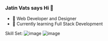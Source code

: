### Jatin Vats says Hi 👋


- 🔭 Web Developer and Designer
- 🌱 Currently learning Full Stack Development

Skill Set:
![image](https://user-images.githubusercontent.com/104900558/222894652-4f332645-43b1-4922-8b96-a70361de50ad.png)
![image](https://user-images.githubusercontent.com/104900558/222894692-07aadf3c-1824-427d-b47d-8614d22087ea.png)


